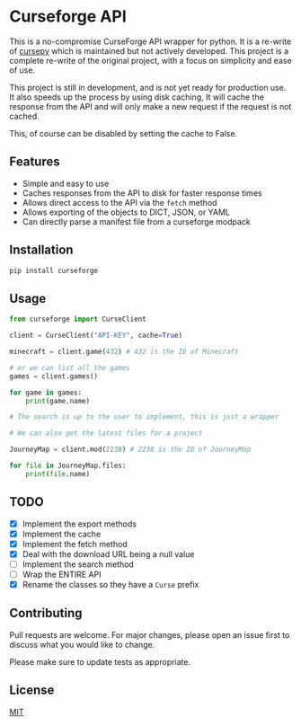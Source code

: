 # Curseforge API

[cfapi]: https://wow.curseforge.com/api
[cfapi-docs]: https://wow.curseforge.com/api/docs
[not-working-cfapi]: https://github.com/Owen-Cochell/cursepy
[cmpdl]: https://github.com/Advik-B/CMPDL

This is a no-compromise CurseForge API wrapper for python. It is a re-write of [cursepy][not-working-cfapi] which is maintained but not actively developed.
This project is a complete re-write of the original project, with a focus on simplicity and ease of use.

This project is still in development, and is not yet ready for production use.
It also speeds up the process by using disk caching, It will cache the response from the API and will only make a new request if the request is not cached.

This, of course can be disabled by setting the cache to False.

## Features

- Simple and easy to use
- Caches responses from the API to disk for faster response times
- Allows direct access to the API via the `fetch` method
- Allows exporting of the objects to DICT, JSON, or YAML
- Can directly parse a manifest file from a curseforge modpack

## Installation

```bash
pip install curseforge
```

## Usage

```python
from curseforge import CurseClient

client = CurseClient("API-KEY", cache=True)

minecraft = client.game(432) # 432 is the ID of Minecraft

# or we can list all the games
games = client.games()

for game in games:
    print(game.name)

# The search is up to the user to implement, this is just a wrapper

# We can also get the latest files for a project

JourneyMap = client.mod(2238) # 2238 is the ID of JourneyMap

for file in JourneyMap.files:
    print(file.name)
```

## TODO

- [x] Implement the export methods
- [x] Implement the cache
- [x] Implement the fetch method
- [x] Deal with the download URL being a null value
- [ ] Implement the search method
- [ ] Wrap the ENTIRE API
- [x] Rename the classes so they have a `Curse` prefix

## Contributing

Pull requests are welcome. For major changes, please open an issue first to discuss what you would like to change.

Please make sure to update tests as appropriate.

## License

[MIT](https://choosealicense.com/licenses/mit/)
